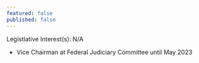 ```yaml
---
featured: false
published: false
---
```

Legistlative Interest(s): N/A

* Vice Chairman at Federal Judiciary Committee until May 2023